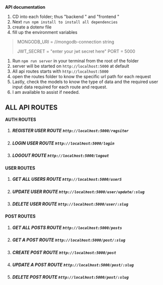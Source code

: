 **API documentation**

1.  CD into each folder; thus "backend " and "frontend "
2.  Next `run npm install to install all dependencies`
3.  create a dotenv file
4.  fill up the environment variables

> MONGODB_URI = //mongodb-connection string
>
> JWT_SECRET = "enter your jwt secret here"
> PORT = 5000

1.  Run `npm run server` in your terminal from the root of the folder
2.  server will be started on `http://localhost:5000` at default
3.  All api routes starts with `http://localhost:5000`
4.  open the routes folder to know the specific url path for each request
5.  Lastly, check the models to know the type of data and the required user input data required for each route and request.
6.  I am available to assist if needed.

## ALL API ROUTES

**AUTH ROUTES**

1.  ##### REGISTER USER ROUTE `http://localhost:5000/regsiter`
2.  ##### LOGIN USER ROUTE `http://localhost:5000/login`
3.  ##### LOGOUT ROUTE `http://localhost:5000/logout`

**USER ROUTES**

1.  ##### GET ALL USERS ROUTE `http://localhost:5000/userS`
2.  ##### UPDATE USER ROUTE `http://localhost:5000/user/update/:slug`
3.  ##### DELETE USER ROUTE `http://localhost:5000/user/:slug`

**POST ROUTES**

1.  ##### GET ALL POSTS ROUTE `http://localhost:5000/posts`
2.  ##### GET A POST ROUTE `http://localhost:5000/post/:slug`
3.  ##### CREATE POST ROUTE `http://localhost:5000/post`
4.  ##### UPDATE A POST ROUTE `http://localhost:5000/post/:slug`
5.  ##### DELETE POST ROUTE `http://localhost:5000/post/:slug`
